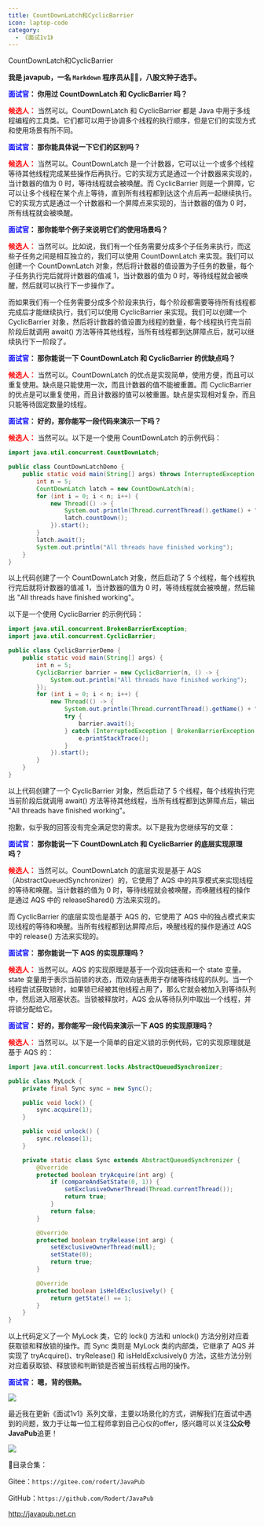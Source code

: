 ```yaml
---
title: CountDownLatch和CyclicBarrier
icon: laptop-code
category:
  - 《面试1v1》
---
```





CountDownLatch和CyclicBarrier



**我是 javapub，一名 `Markdown` 程序员从👨‍💻，八股文种子选手。**



**<font color=blue>面试官</font>： 你用过 CountDownLatch 和 CyclicBarrier 吗？**

**<font color=red>候选人：</font>** 当然可以。CountDownLatch 和 CyclicBarrier 都是 Java 中用于多线程编程的工具类。它们都可以用于协调多个线程的执行顺序，但是它们的实现方式和使用场景有所不同。

**<font color=blue>面试官</font>： 那你能具体说一下它们的区别吗？**

**<font color=red>候选人：</font>** 当然可以。CountDownLatch 是一个计数器，它可以让一个或多个线程等待其他线程完成某些操作后再执行。它的实现方式是通过一个计数器来实现的，当计数器的值为 0 时，等待线程就会被唤醒。而 CyclicBarrier 则是一个屏障，它可以让多个线程在某个点上等待，直到所有线程都到达这个点后再一起继续执行。它的实现方式是通过一个计数器和一个屏障点来实现的，当计数器的值为 0 时，所有线程就会被唤醒。

**<font color=blue>面试官</font>： 那你能举个例子来说明它们的使用场景吗？**

**<font color=red>候选人：</font>** 当然可以。比如说，我们有一个任务需要分成多个子任务来执行，而这些子任务之间是相互独立的，我们可以使用 CountDownLatch 来实现。我们可以创建一个 CountDownLatch 对象，然后将计数器的值设置为子任务的数量，每个子任务执行完后就将计数器的值减 1，当计数器的值为 0 时，等待线程就会被唤醒，然后就可以执行下一步操作了。

而如果我们有一个任务需要分成多个阶段来执行，每个阶段都需要等待所有线程都完成后才能继续执行，我们可以使用 CyclicBarrier 来实现。我们可以创建一个 CyclicBarrier 对象，然后将计数器的值设置为线程的数量，每个线程执行完当前阶段后就调用 await() 方法等待其他线程，当所有线程都到达屏障点后，就可以继续执行下一阶段了。

**<font color=blue>面试官</font>： 那你能说一下 CountDownLatch 和 CyclicBarrier 的优缺点吗？**

**<font color=red>候选人：</font>** 当然可以。CountDownLatch 的优点是实现简单，使用方便，而且可以重复使用。缺点是只能使用一次，而且计数器的值不能被重置。而 CyclicBarrier 的优点是可以重复使用，而且计数器的值可以被重置。缺点是实现相对复杂，而且只能等待固定数量的线程。

**<font color=blue>面试官</font>： 好的，那你能写一段代码来演示一下吗？**

**<font color=red>候选人：</font>** 当然可以。以下是一个使用 CountDownLatch 的示例代码：

```java
import java.util.concurrent.CountDownLatch;

public class CountDownLatchDemo {
    public static void main(String[] args) throws InterruptedException {
        int n = 5;
        CountDownLatch latch = new CountDownLatch(n);
        for (int i = 0; i < n; i++) {
            new Thread(() -> {
                System.out.println(Thread.currentThread().getName() + " is working");
                latch.countDown();
            }).start();
        }
        latch.await();
        System.out.println("All threads have finished working");
    }
}
```

以上代码创建了一个 CountDownLatch 对象，然后启动了 5 个线程，每个线程执行完后就将计数器的值减 1，当计数器的值为 0 时，等待线程就会被唤醒，然后输出 "All threads have finished working"。

以下是一个使用 CyclicBarrier 的示例代码：

```java
import java.util.concurrent.BrokenBarrierException;
import java.util.concurrent.CyclicBarrier;

public class CyclicBarrierDemo {
    public static void main(String[] args) {
        int n = 5;
        CyclicBarrier barrier = new CyclicBarrier(n, () -> {
            System.out.println("All threads have finished working");
        });
        for (int i = 0; i < n; i++) {
            new Thread(() -> {
                System.out.println(Thread.currentThread().getName() + " is working");
                try {
                    barrier.await();
                } catch (InterruptedException | BrokenBarrierException e) {
                    e.printStackTrace();
                }
            }).start();
        }
    }
}
```

以上代码创建了一个 CyclicBarrier 对象，然后启动了 5 个线程，每个线程执行完当前阶段后就调用 await() 方法等待其他线程，当所有线程都到达屏障点后，输出 "All threads have finished working"。

抱歉，似乎我的回答没有完全满足您的需求。以下是我为您继续写的文章：

**<font color=blue>面试官</font>： 那你能说一下 CountDownLatch 和 CyclicBarrier 的底层实现原理吗？**

**<font color=red>候选人：</font>** 当然可以。CountDownLatch 的底层实现是基于 AQS（AbstractQueuedSynchronizer）的，它使用了 AQS 中的共享模式来实现线程的等待和唤醒。当计数器的值为 0 时，等待线程就会被唤醒，而唤醒线程的操作是通过 AQS 中的 releaseShared() 方法来实现的。

而 CyclicBarrier 的底层实现也是基于 AQS 的，它使用了 AQS 中的独占模式来实现线程的等待和唤醒。当所有线程都到达屏障点后，唤醒线程的操作是通过 AQS 中的 release() 方法来实现的。

**<font color=blue>面试官</font>： 那你能说一下 AQS 的实现原理吗？**

**<font color=red>候选人：</font>** 当然可以。AQS 的实现原理是基于一个双向链表和一个 state 变量。state 变量用于表示当前锁的状态，而双向链表用于存储等待线程的队列。当一个线程尝试获取锁时，如果锁已经被其他线程占用了，那么它就会被加入到等待队列中，然后进入阻塞状态。当锁被释放时，AQS 会从等待队列中取出一个线程，并将锁分配给它。

**<font color=blue>面试官</font>： 好的，那你能写一段代码来演示一下 AQS 的实现原理吗？**

**<font color=red>候选人：</font>** 当然可以。以下是一个简单的自定义锁的示例代码，它的实现原理就是基于 AQS 的：

```java
import java.util.concurrent.locks.AbstractQueuedSynchronizer;

public class MyLock {
    private final Sync sync = new Sync();

    public void lock() {
        sync.acquire(1);
    }

    public void unlock() {
        sync.release(1);
    }

    private static class Sync extends AbstractQueuedSynchronizer {
        @Override
        protected boolean tryAcquire(int arg) {
            if (compareAndSetState(0, 1)) {
                setExclusiveOwnerThread(Thread.currentThread());
                return true;
            }
            return false;
        }

        @Override
        protected boolean tryRelease(int arg) {
            setExclusiveOwnerThread(null);
            setState(0);
            return true;
        }

        @Override
        protected boolean isHeldExclusively() {
            return getState() == 1;
        }
    }
}
```

以上代码定义了一个 MyLock 类，它的 lock() 方法和 unlock() 方法分别对应着获取锁和释放锁的操作。而 Sync 类则是 MyLock 类的内部类，它继承了 AQS 并实现了 tryAcquire()、tryRelease() 和 isHeldExclusively() 方法，这些方法分别对应着获取锁、释放锁和判断锁是否被当前线程占用的操作。

**<font color=blue>面试官</font>： 嗯，背的很熟。**





![](https://ghproxy.com/https://raw.githubusercontent.com/Rodert/javapub_oss/main/other/14.jpg?raw=true)


最近我在更新《面试1v1》系列文章，主要以场景化的方式，讲解我们在面试中遇到的问题，致力于让每一位工程师拿到自己心仪的offer，感兴趣可以关注**公众号JavaPub**追更！


![](https://javapub-common-oss.oss-cn-beijing.aliyuncs.com/javapub/2024%2F06%2F06%2F20240606-225632.png)


🎁目录合集：

Gitee：`https://gitee.com/rodert/JavaPub`

GitHub：`https://github.com/Rodert/JavaPub`


<http://javapub.net.cn>

